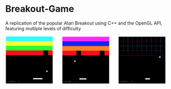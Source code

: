 # Breakout-Game
A replication of the popular Atari Breakout using C++ and the OpenGL API, featuring multiple levels of difficulty

![Screenshot](game-screen.png)
